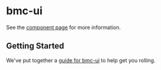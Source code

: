 bmc-ui
================

See the [component page](http://eqot.github.io/bmc-ui) for more information.

## Getting Started

We've put together a [guide for bmc-ui](http://www.polymer-project.org/docs/start/reusableelements.html) to help get you rolling.
